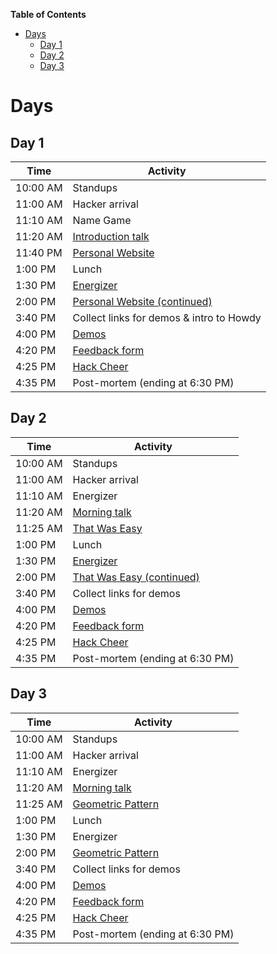 **Table of Contents**

- [Days](#days)
  - [Day 1](#day-1)
  - [Day 2](#day-2)
  - [Day 3](#day-3)

# Days

## Day 1

| Time     | Activity                                                      |
| -------- | ------------------------------------------------------------- |
| 10:00 AM | Standups                                                      |
| 11:00 AM | Hacker arrival                                                |
| 11:10 AM | Name Game                                                     |
| 11:20 AM | [Introduction talk](../ACTIVITIES.md#introduction-talk)       |
| 11:40 PM | [Personal Website][personal_website]                          |
| 1:00 PM  | Lunch                                                         |
| 1:30 PM  | [Energizer](../ACTIVITIES.md#human-pictionary)                |
| 2:00 PM  | [Personal Website (continued)][personal_website]              |
| 3:40 PM  | Collect links for demos & intro to Howdy                      |
| 4:00 PM  | [Demos](../ACTIVITIES.md#demos)                               |
| 4:20 PM  | [Feedback form](../ACTIVITIES.md#feedback-forms)              |
| 4:25 PM  | [Hack Cheer](../ACTIVITIES.md#hack-cheer)                     |
| 4:35 PM  | Post-mortem (ending at 6:30 PM)                               |

## Day 2

| Time     | Activity                                                      |
| -------- | ------------------------------------------------------------- |
| 10:00 AM | Standups                                                      |
| 11:00 AM | Hacker arrival                                                |
| 11:10 AM | Energizer                                                     |
| 11:20 AM | [Morning talk](../ACTIVITIES.md#morning-talk)                 |
| 11:25 AM | [That Was Easy][that_was_easy]                                |
| 1:00 PM  | Lunch                                                         |
| 1:30 PM  | [Energizer](../ACTIVITIES.md#evolution-rock-paper-scissors)   |
| 2:00 PM  | [That Was Easy (continued)][that_was_easy]                    |
| 3:40 PM  | Collect links for demos                                       |
| 4:00 PM  | [Demos](../ACTIVITIES.md#demos)                               |
| 4:20 PM  | [Feedback form](../ACTIVITIES.md#feedback-forms)              |
| 4:25 PM  | [Hack Cheer](../ACTIVITIES.md#hack-cheer)                     |
| 4:35 PM  | Post-mortem (ending at 6:30 PM)                               |

## Day 3

| Time     | Activity                                         |
| -------- | ------------------------------------------------ |
| 10:00 AM | Standups                                         |
| 11:00 AM | Hacker arrival                                   |
| 11:10 AM | Energizer                                        |
| 11:20 AM | [Morning talk](../ACTIVITIES.md#morning-talk)    |
| 11:25 AM | [Geometric Pattern][geometric_pattern]           |
| 1:00 PM  | Lunch                                            |
| 1:30 PM  | Energizer                                        |
| 2:00 PM  | [Geometric Pattern][geometric_pattern]           |
| 3:40 PM  | Collect links for demos                          |
| 4:00 PM  | [Demos](../ACTIVITIES.md#demos)                  |
| 4:20 PM  | [Feedback form](../ACTIVITIES.md#feedback-forms) |
| 4:25 PM  | [Hack Cheer](../ACTIVITIES.md#hack-cheer)        |
| 4:35 PM  | Post-mortem (ending at 6:30 PM)                  |

[personal_website]: https://workshops.hackclub.com/personal_website
[that_was_easy]: https://workshops.hackclub.com/that_was_easy
[geometric_pattern]: https://workshops.hackclub.com/geometric_pattern
[dodge]: https://workshops.hackclub.com/dodge
[platformer]: https://workshops.hackclub.com/platformer
[chat]: https://workshops.hackclub.com/chat
[collab_sketch]: https://workshops.hackclub.com/collab_sketch
[free_form_projects]: ../ACTIVITIES.md#free-form-projects
[hackathon]: ../ACTIVITIES.md#hackathons
